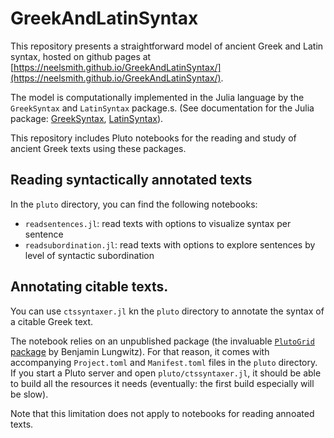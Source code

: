 # GreekAndLatinSyntax

This repository presents a straightforward model of ancient Greek and Latin syntax, hosted on github pages at [https://neelsmith.github.io/GreekAndLatinSyntax/](https://neelsmith.github.io/GreekAndLatinSyntax/).

The model is computationally implemented in the Julia language by the `GreekSyntax` and `LatinSyntax` package.s.   (See documentation for the Julia package:  [GreekSyntax](https://neelsmith.github.io/GreekSyntax.jl/stable/), [LatinSyntax](https://neelsmith.github.io/LatinSyntax.jl/stable/)).


This repository includes Pluto notebooks for the reading and study of ancient Greek texts using these packages.


## Reading syntactically annotated texts

In the `pluto` directory, you can find the following notebooks:

- `readsentences.jl`: read texts with options to visualize syntax per sentence
- `readsubordination.jl`:  read texts with options to explore sentences by level of syntactic subordination

## Annotating citable texts.

You can use `ctssyntaxer.jl` kn the `pluto` directory to annotate the syntax of a citable Greek text.

The notebook relies on an unpublished package (the invaluable [`PlutoGrid` package](https://github.com/lungben/PlutoGrid.jl) by Benjamin Lungwitz). For that reason, it comes with accompanying `Project.toml` and `Manifest.toml` files in the `pluto` directory.  If you start a Pluto server and open `pluto/ctssyntaxer.jl`, it should be able to build all the resources it needs (eventually: the first build especially will be slow).

Note that this limitation does not apply to notebooks for reading annoated texts.

